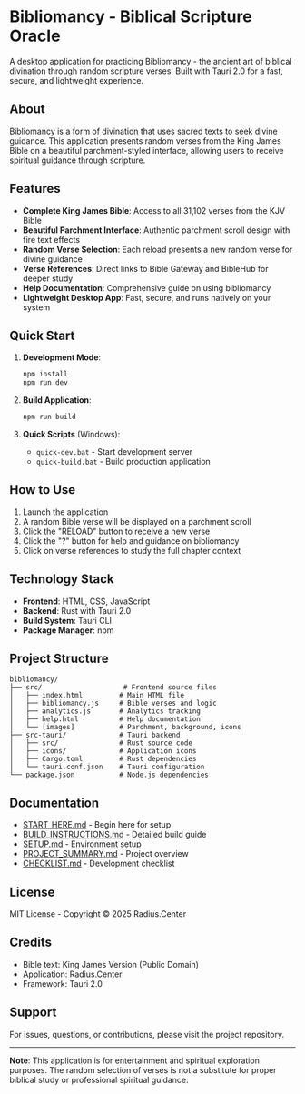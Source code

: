 # Bibliomancy - Biblical Scripture Oracle

A desktop application for practicing Bibliomancy - the ancient art of biblical divination through random scripture verses. Built with Tauri 2.0 for a fast, secure, and lightweight experience.

## About

Bibliomancy is a form of divination that uses sacred texts to seek divine guidance. This application presents random verses from the King James Bible on a beautiful parchment-styled interface, allowing users to receive spiritual guidance through scripture.

## Features

- **Complete King James Bible**: Access to all 31,102 verses from the KJV Bible
- **Beautiful Parchment Interface**: Authentic parchment scroll design with fire text effects
- **Random Verse Selection**: Each reload presents a new random verse for divine guidance
- **Verse References**: Direct links to Bible Gateway and BibleHub for deeper study
- **Help Documentation**: Comprehensive guide on using bibliomancy
- **Lightweight Desktop App**: Fast, secure, and runs natively on your system

## Quick Start

1. **Development Mode**:
   ```bash
   npm install
   npm run dev
   ```

2. **Build Application**:
   ```bash
   npm run build
   ```

3. **Quick Scripts** (Windows):
   - `quick-dev.bat` - Start development server
   - `quick-build.bat` - Build production application

## How to Use

1. Launch the application
2. A random Bible verse will be displayed on a parchment scroll
3. Click the "RELOAD" button to receive a new verse
4. Click the "?" button for help and guidance on bibliomancy
5. Click on verse references to study the full chapter context

## Technology Stack

- **Frontend**: HTML, CSS, JavaScript
- **Backend**: Rust with Tauri 2.0
- **Build System**: Tauri CLI
- **Package Manager**: npm

## Project Structure

```
bibliomancy/
├── src/                    # Frontend source files
│   ├── index.html         # Main HTML file
│   ├── bibliomancy.js     # Bible verses and logic
│   ├── analytics.js       # Analytics tracking
│   ├── help.html          # Help documentation
│   └── [images]           # Parchment, background, icons
├── src-tauri/             # Tauri backend
│   ├── src/               # Rust source code
│   ├── icons/             # Application icons
│   ├── Cargo.toml         # Rust dependencies
│   └── tauri.conf.json    # Tauri configuration
└── package.json           # Node.js dependencies
```

## Documentation

- [START_HERE.md](START_HERE.md) - Begin here for setup
- [BUILD_INSTRUCTIONS.md](BUILD_INSTRUCTIONS.md) - Detailed build guide
- [SETUP.md](SETUP.md) - Environment setup
- [PROJECT_SUMMARY.md](PROJECT_SUMMARY.md) - Project overview
- [CHECKLIST.md](CHECKLIST.md) - Development checklist

## License

MIT License - Copyright © 2025 Radius.Center

## Credits

- Bible text: King James Version (Public Domain)
- Application: Radius.Center
- Framework: Tauri 2.0

## Support

For issues, questions, or contributions, please visit the project repository.

---

**Note**: This application is for entertainment and spiritual exploration purposes. The random selection of verses is not a substitute for proper biblical study or professional spiritual guidance.

